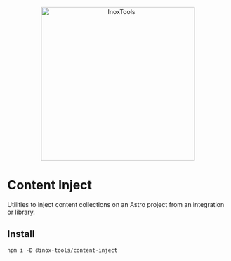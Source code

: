 <p align="center">
    <img alt="InoxTools" width="350px" src="https://github.com/Fryuni/inox-tools/blob/main/assets/shield.png?raw=true"/>
</p>

# Content Inject

Utilities to inject content collections on an Astro project from an integration or library.

## Install

```js
npm i -D @inox-tools/content-inject
```

